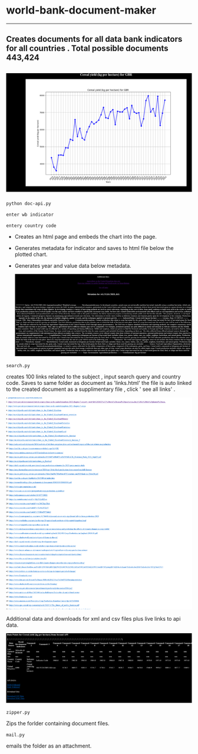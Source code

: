 # world-bank-document-maker
------------------------------------------------------------------------------------------------------
Creates documents for all data bank indicators for all countries .  Total possible documents 443,424
----------------------------------------------------------------------------------------------------------

![Alt Text](doc.png)
-----------------------------------------------------------------------------
```
python doc-api.py
```
```
enter wb indicator
```
```
entery country code
```

* Creates an html page and embeds the chart into the page.
* Generates metadata for indicator and saves to html file below the plotted chart.
* Generates year and value data below metadata.

  ![Alt Text](meta.png)

```
search.py
```
creates 100 links related to the subject , input search query and country code. Saves to same folder as document as 'links.html'
the file is auto linked to the created document as a supplimentary file , click ' see all links' .


![Alt Text](links.png)

Additional data and downloads for xml and csv files plus live links to api data.

![Alt Text](extra.png)

```
zipper.py
```
Zips the forlder containing document files.
```
mail.py
```
emails the folder as an attachment.
